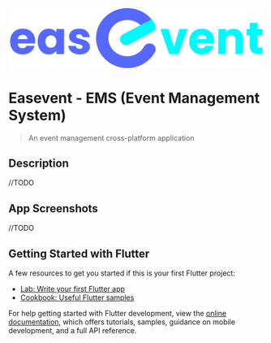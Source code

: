 ![Logo](https://github.com/smrutiranjan7274/easevent/blob/bf9a7951f0d99058711db33ed74898c95ae7d1ab/assets/logo/name_logo.png)
# Easevent - EMS (Event Management System)

> An event management cross-platform application

## Description
//TODO

## App Screenshots
//TODO

## Getting Started with Flutter

A few resources to get you started if this is your first Flutter project:

- [Lab: Write your first Flutter app](https://docs.flutter.dev/get-started/codelab)
- [Cookbook: Useful Flutter samples](https://docs.flutter.dev/cookbook)

For help getting started with Flutter development, view the
[online documentation](https://docs.flutter.dev/), which offers tutorials,
samples, guidance on mobile development, and a full API reference.
